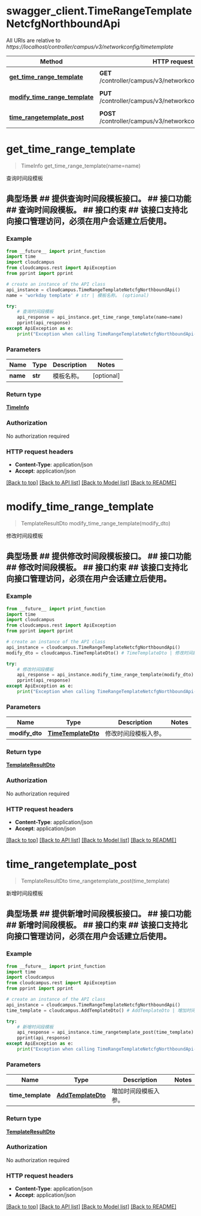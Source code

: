# swagger_client.TimeRangeTemplateNetcfgNorthboundApi

All URIs are relative to *https://localhost/controller/campus/v3/networkconfig/timetemplate*

Method | HTTP request | Description
------------- | ------------- | -------------
[**get_time_range_template**](TimeRangeTemplateNetcfgNorthboundApi.md#get_time_range_template) | **GET** /controller/campus/v3/networkconfig/timetemplate/ | 查询时间段模板
[**modify_time_range_template**](TimeRangeTemplateNetcfgNorthboundApi.md#modify_time_range_template) | **PUT** /controller/campus/v3/networkconfig/timetemplate/ | 修改时间段模板
[**time_rangetemplate_post**](TimeRangeTemplateNetcfgNorthboundApi.md#time_rangetemplate_post) | **POST** /controller/campus/v3/networkconfig/timetemplate/ | 新增时间段模板


# **get_time_range_template**
> TimeInfo get_time_range_template(name=name)

查询时间段模板

## 典型场景 ##  提供查询时间段模板接口。 ## 接口功能 ##  查询时间段模板。  ## 接口约束 ##  该接口支持北向接口管理访问，必须在用户会话建立后使用。  

### Example 
```python
from __future__ import print_function
import time
import cloudcampus
from cloudcampus.rest import ApiException
from pprint import pprint

# create an instance of the API class
api_instance = cloudcampus.TimeRangeTemplateNetcfgNorthboundApi()
name = 'workday template' # str | 模板名称。 (optional)

try: 
    # 查询时间段模板
    api_response = api_instance.get_time_range_template(name=name)
    pprint(api_response)
except ApiException as e:
    print("Exception when calling TimeRangeTemplateNetcfgNorthboundApi->get_time_range_template: %s\n" % e)
```

### Parameters

Name | Type | Description  | Notes
------------- | ------------- | ------------- | -------------
 **name** | **str**| 模板名称。 | [optional] 

### Return type

[**TimeInfo**](TimeInfo.md)

### Authorization

No authorization required

### HTTP request headers

 - **Content-Type**: application/json
 - **Accept**: application/json

[[Back to top]](#) [[Back to API list]](../README.md#documentation-for-api-endpoints) [[Back to Model list]](../README.md#documentation-for-models) [[Back to README]](../README.md)

# **modify_time_range_template**
> TemplateResultDto modify_time_range_template(modify_dto)

修改时间段模板

## 典型场景 ##  提供修改时间段模板接口。 ## 接口功能 ##  修改时间段模板。  ## 接口约束 ##  该接口支持北向接口管理访问，必须在用户会话建立后使用。 

### Example 
```python
from __future__ import print_function
import time
import cloudcampus
from cloudcampus.rest import ApiException
from pprint import pprint

# create an instance of the API class
api_instance = cloudcampus.TimeRangeTemplateNetcfgNorthboundApi()
modify_dto = cloudcampus.TimeTemplateDto() # TimeTemplateDto | 修改时间段模板入参。

try: 
    # 修改时间段模板
    api_response = api_instance.modify_time_range_template(modify_dto)
    pprint(api_response)
except ApiException as e:
    print("Exception when calling TimeRangeTemplateNetcfgNorthboundApi->modify_time_range_template: %s\n" % e)
```

### Parameters

Name | Type | Description  | Notes
------------- | ------------- | ------------- | -------------
 **modify_dto** | [**TimeTemplateDto**](TimeTemplateDto.md)| 修改时间段模板入参。 | 

### Return type

[**TemplateResultDto**](TemplateResultDto.md)

### Authorization

No authorization required

### HTTP request headers

 - **Content-Type**: application/json
 - **Accept**: application/json

[[Back to top]](#) [[Back to API list]](../README.md#documentation-for-api-endpoints) [[Back to Model list]](../README.md#documentation-for-models) [[Back to README]](../README.md)

# **time_rangetemplate_post**
> TemplateResultDto time_rangetemplate_post(time_template)

新增时间段模板

## 典型场景 ##  提供新增时间段模板接口。 ## 接口功能 ##  新增时间段模板。  ## 接口约束 ##  该接口支持北向接口管理访问，必须在用户会话建立后使用。 

### Example 
```python
from __future__ import print_function
import time
import cloudcampus
from cloudcampus.rest import ApiException
from pprint import pprint

# create an instance of the API class
api_instance = cloudcampus.TimeRangeTemplateNetcfgNorthboundApi()
time_template = cloudcampus.AddTemplateDto() # AddTemplateDto | 增加时间段模板入参。

try: 
    # 新增时间段模板
    api_response = api_instance.time_rangetemplate_post(time_template)
    pprint(api_response)
except ApiException as e:
    print("Exception when calling TimeRangeTemplateNetcfgNorthboundApi->time_rangetemplate_post: %s\n" % e)
```

### Parameters

Name | Type | Description  | Notes
------------- | ------------- | ------------- | -------------
 **time_template** | [**AddTemplateDto**](AddTemplateDto.md)| 增加时间段模板入参。 | 

### Return type

[**TemplateResultDto**](TemplateResultDto.md)

### Authorization

No authorization required

### HTTP request headers

 - **Content-Type**: application/json
 - **Accept**: application/json

[[Back to top]](#) [[Back to API list]](../README.md#documentation-for-api-endpoints) [[Back to Model list]](../README.md#documentation-for-models) [[Back to README]](../README.md)

